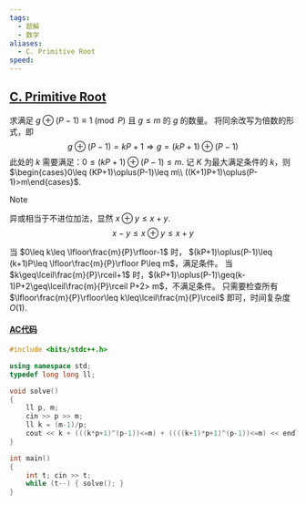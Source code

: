 ```yaml
---
tags:
  - 题解
  - 数学
aliases:
  - C. Primitive Root
speed:
---
```

## [C. Primitive Root](https://codeforces.com/gym/104821/problem/C)

求满足 $g\oplus (P-1)\equiv 1\pmod P$ 且 $g\leq m$ 的 $g$ 的数量。
将同余改写为倍数的形式，即
$$
g\oplus(P-1)=kP+1\Rightarrow g=(kP+1)\oplus(P-1)
$$
此处的 $k$ 需要满足：$0\leq (kP+1)\oplus(P-1)\leq m$.
记 $K$ 为最大满足条件的 $k$，则 $\begin{cases}0\leq (KP+1)\oplus(P-1)\leq m\\ ((K+1)P+1)\oplus(P-1)>m\end{cases}$.

> [!note]
> 异或相当于不进位加法，显然 $x\oplus y\leq x+y$.
> $$
> x-y\leq x\oplus y\leq x+y
> $$

当 $0\leq k\leq \lfloor\frac{m}{P}\rfloor-1$ 时， $(kP+1)\oplus(P-1)\leq (k+1)P\leq \lfloor\frac{m}{P}\rfloor P\leq m$，满足条件。
当 $k\geq\lceil\frac{m}{P}\rceil+1$ 时，$(kP+1)\oplus(P-1)\geq(k-1)P+2\geq\lceil\frac{m}{P}\rceil P+2> m$，不满足条件。
只需要检查所有 $\lfloor\frac{m}{P}\rfloor\leq k\leq\lceil\frac{m}{P}\rceil$ 即可，时间复杂度 $O(1)$.

#### [AC代码](https://codeforces.com/gym/104821/submission/286058944)

```cpp
#include <bits/stdc++.h>

using namespace std;
typedef long long ll;

void solve()
{
    ll p, m;
    cin >> p >> m;
    ll k = (m-1)/p;
    cout << k + (((k*p+1)^(p-1))<=m) + ((((k+1)*p+1)^(p-1))<=m) << endl;
}

int main()
{
    int t; cin >> t;
    while (t--) { solve(); }
}
```
